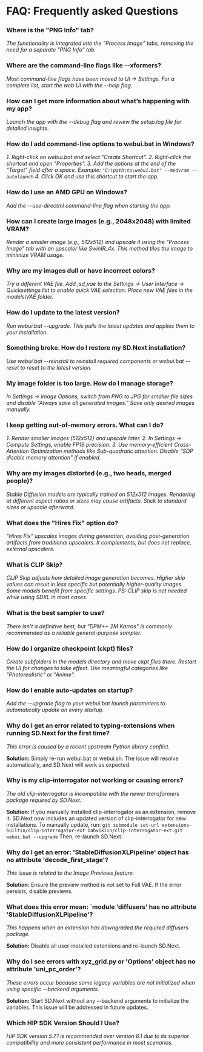 # FAQ: Frequently asked Questions

### Where is the "PNG Info" tab?

*The functionality is integrated into the "Process Image" tabs, removing the need for a separate "PNG Info" tab.*

### Where are the command-line flags like --xformers?

*Most command-line flags have been moved to UI → Settings. For a complete list, start the web UI with the --help flag.*

### How can I get more information about what’s happening with my app?

*Launch the app with the --debug flag and review the setup.log file for detailed insights.*

### How do I add command-line options to webui.bat in Windows?

*1. Right-click on webui.bat and select "Create Shortcut".
2. Right-click the shortcut and open "Properties".
3. Add the options at the end of the "Target" field after a space. Example:
``"C:\path\to\webui.bat" --medvram --autolaunch``
4. Click OK and use this shortcut to start the app.*

### How do I use an AMD GPU on Windows?

*Add the --use-directml command-line flag when starting the app.*

### How can I create large images (e.g., 2048x2048) with limited VRAM?

*Render a smaller image (e.g., 512x512) and upscale it using the "Process Image" tab with an upscaler like SwinIR_4x. This method tiles the image to minimize VRAM usage.*

### Why are my images dull or have incorrect colors?

*Try a different VAE file. Add ,sd_vae to the Settings → User Interface → Quicksettings list to enable quick VAE selection. Place new VAE files in the models\VAE folder.*

### How do I update to the latest version?

*Run webui.bat --upgrade. This pulls the latest updates and applies them to your installation.*

### Something broke. How do I restore my SD.Next installation?

*Use webui.bat --reinstall to reinstall required components or webui.bat --reset to reset to the latest version.*

### My image folder is too large. How do I manage storage?

*In Settings → Image Options, switch from PNG to JPG for smaller file sizes and disable "Always save all generated images." Save only desired images manually.*

### I keep getting out-of-memory errors. What can I do?

*1. Render smaller images (512x512) and upscale later.
2. In Settings → Compute Settings, enable FP16 precision.
3. Use memory-efficient Cross-Attention Optimization methods like Sub-quadratic attention. Disable "SDP disable memory attention" if enabled.*

### Why are my images distorted (e.g., two heads, merged people)?

*Stable Diffusion models are typically trained on 512x512 images. Rendering at different aspect ratios or sizes may cause artifacts. Stick to standard sizes or upscale afterward.*

### What does the "Hires Fix" option do?

*"Hires Fix" upscales images during generation, avoiding post-generation artifacts from traditional upscalers. It complements, but does not replace, external upscalers.*

### What is CLIP Skip?

*CLIP Skip adjusts how detailed image generation becomes. Higher skip values can result in less specific but potentially higher-quality images. Some models benefit from specific settings. PS: CLIP skip is not needed while using SDXL in most cases.*

### What is the best sampler to use?

*There isn’t a definitive best, but "DPM++ 2M Karras" is commonly recommended as a reliable general-purpose sampler.*

### How do I organize checkpoint (ckpt) files?

*Create subfolders in the models directory and move ckpt files there. Restart the UI for changes to take effect. Use meaningful categories like "Photorealistic" or "Anime".*

### How do I enable auto-updates on startup?

*Add the --upgrade flag to your webui.bat launch parameters to automatically update on every startup.*

### Why do I get an error related to typing-extensions when running SD.Next for the first time?

*This error is caused by a recent upstream Python library conflict.*

**Solution:**
Simply re-run webui.bat or webui.sh.
The issue will resolve automatically, and SD.Next will work as expected.

### Why is my clip-interrogator not working or causing errors?

*The old clip-interrogator is incompatible with the newer transformers package required by SD.Next.*

**Solution:**
If you manually installed clip-interrogator as an extension, remove it.
SD.Next now includes an updated version of clip-interrogator for new installations.
To manually update, run:
``git submodule set-url extensions-builtin/clip-interrogator-ext Dahvikiin/clip-interrogator-ext.git
webui.bat --upgrade``
Then, re-launch SD.Next.

### Why do I get an error: 'StableDiffusionXLPipeline' object has no attribute 'decode_first_stage'?

*This issue is related to the Image Previews feature.*

**Solution:**
Ensure the preview method is not set to Full VAE.
If the error persists, disable previews.

### What does this error mean: `module 'diffusers' has no attribute 'StableDiffusionXLPipeline'?

*This happens when an extension has downgraded the required diffusers package.*

**Solution:**
Disable all user-installed extensions and re-launch SD.Next.

### Why do I see errors with xyz_grid.py or 'Options' object has no attribute 'uni_pc_order'?

*These errors occur because some legacy variables are not initialized when using specific --backend arguments.*

**Solution:**
Start SD.Next without any --backend arguments to initialize the variables.
This issue will be addressed in future updates.

### Which HIP SDK Version Should I Use?

*HIP SDK version 5.7.1 is recommended over version 6.1 due to its superior compatibility and more consistent performance in most scenarios.*
